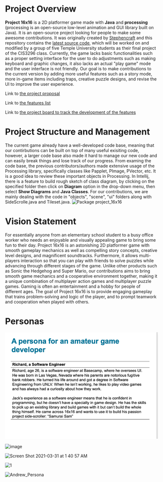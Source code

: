 # Project Overview

**Project 16x16** is a 2D platformer game made with **Java** and **processing** (processing is an open-source low-level animation and GUI library built on Java). It is an open-source project looking for people to make some awesome contributions. It was originally created by [Stephencraft](https://github.com/Stephcraft) and this repository contains the [latest source code](https://github.com/Stephcraft/Project-16x16), which will be worked on and modified by a group of five Temple University students as their final project of the CIS3296 class. Currently, the game lacks basic functionalities such as a proper setting interface for the user to do adjustments such as making keyboard and graphic changes, it also lacks an actual "play game" mode and the user interface is not friendly. Our goal is to make contributions to the current version by adding more useful features such as a story mode, more in-game items including traps, creative puzzle designs, and revise the UI to improve the user experience.

Link to [the project proposal](https://github.com/WayneJWZLemon/CIS3296ProjectProposal/blob/main/README.md)

Link to [the features list](https://github.com/CIS-SoftwareDesign-S21/pro-04-project-16x16/issues)

Link to [the project board to track the development of the features](https://github.com/CIS-SoftwareDesign-S21/pro-04-project-16x16/projects/1)

# Project Structure and Management
The current game already have a well-developed code base, meaning that our contirbutions can be built on top of many useful exisiting code, however, a larger code base also made it hard to manage our new code and can easily break things and lose track of our progress.
From examing the code base, the previous contributors/authors made extensive usage of the Processing library, specifically classes like Papplet, PImage, PVector, etc. It is a good idea to review these important objects in Processing.
In Intellij, there is a feature to build rough sketch of class diagram, by clicking on the specified folder then click on **Diagram** option in the drop-down menu, then select **Show Diagrams** and **Java Classes**. 
For our contributions, we are mainly dealing with the code in "objects", "scene", "ui" folders along with SideScrolle.java and Tileset.java.
![Package project_16x16](https://user-images.githubusercontent.com/60633000/113729422-02861f00-96c5-11eb-9a8a-c1d80184a87c.png)


# Vision Statement

For essentially anyone from an elementary school student to a busy office worker who needs an enjoyable and visually appealing game to bring some fun to their day. Project 16x16 is an astonishing 2D platformer game with smooth gameplay mechanics as well as compelling story concepts, creative level designs, and magnificent soundtracks. Furthermore, it allows multi-players interaction so that you can play with friends to solve puzzles while advancing through different stages of the game. Unlike other products such as Sonic the Hedgehog and Super Mario, our contributions aims to bring smooth game mechanics and a cooperative environment together, making it a unique combination of multiplayer action games and multiplayer puzzle games. Gaming is often an entertainment and a hobby for people of different ages. The goal of Project 16x16 is to provide engaging gameplay that trains problem-solving and logic of the player, and to prompt teamwork and cooperation when played with others.

# Personas
![richard](/Richard.png)

![image](https://user-images.githubusercontent.com/46765760/113074674-80b06600-9199-11eb-9c5e-f256805013f1.png)

![Screen Shot 2021-03-31 at 1 40 57 AM](https://user-images.githubusercontent.com/60633000/113095851-3a233180-91c2-11eb-9dce-67e4999b5d38.png)

![1](https://user-images.githubusercontent.com/60365593/113186510-c87ccf00-9225-11eb-8b34-2e3bdcf5d87d.png)

![Andrew_Persona](https://user-images.githubusercontent.com/49370482/113199925-b3a83780-9235-11eb-9c0e-f4db117db285.png)

